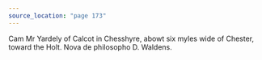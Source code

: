 ```yaml
---
source_location: "page 173"
---
```

Cam Mr Yardely of Calcot in Chesshyre, abowt six myles wide of Chester, toward
the Holt. Nova de philosopho D. Waldens.
